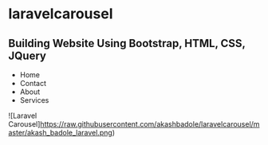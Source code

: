 # laravelcarousel
## Building Website Using Bootstrap, HTML, CSS, JQuery
* Home
* Contact
* About
* Services


![Laravel Carousel]https://raw.githubusercontent.com/akashbadole/laravelcarousel/master/akash_badole_laravel.png)
